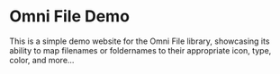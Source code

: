 # Omni File Demo

This is a simple demo website for the Omni File library, showcasing its ability to map filenames or foldernames to their appropriate icon, type, color, and more...
